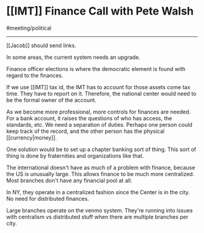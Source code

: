 # [[IMT]] Finance Call with Pete Walsh
#meeting/political 

---
[[Jacob]] should send links. 

In some areas, the current system needs an upgrade.

Finance officer elections is where the democratic element is found with regard to the finances. 

If we use [[IMT]] tax id, the IMT has to account for those assets come tax time. They have to report on it. Therefore, the national center would need to be the formal owner of the account. 

As we become more professional, more controls for finances are needed. For a bank account, it raises the questions of who has access, the standards, etc. We need a separation of duties. Perhaps one person could keep track of the record, and the other person has the physical [[currency|money]].

One solution would be to set up a chapter banking sort of thing. This sort of thing is done by fraternities and organizations like that. 

The international doesn't have as much of a problem with finance, because the US is unusually large. This allows finance to be much more centralized. Most branches don't have any financial pool at all. 

In NY, they operate in a centralized fashion since the Center is in the city. No need for distributed finances. 

Large branches operate on the venmo system. They're running into issues with centralism vs distributed stuff when there are multiple branches per city. 
